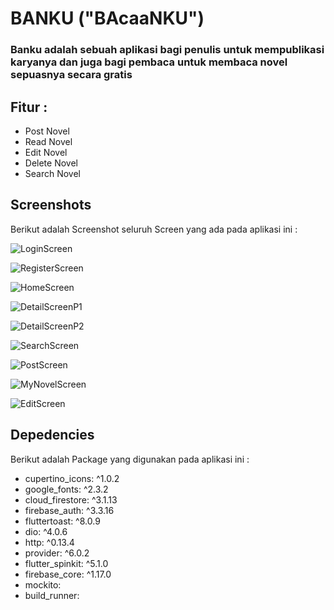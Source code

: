 # BANKU ("BAcaaNKU")

### Banku adalah sebuah aplikasi bagi penulis untuk mempublikasi karyanya dan juga bagi pembaca untuk membaca novel sepuasnya secara gratis

## Fitur :

- Post Novel
- Read Novel
- Edit Novel
- Delete Novel
- Search Novel

## Screenshots

Berikut adalah Screenshot seluruh Screen yang ada pada aplikasi ini :


![LoginScreen](./screenshots/LoginScreen.PNG)

![RegisterScreen](./screenshots/RegisterScreen.PNG)

![HomeScreen](./screenshots/HomeScreen.PNG)

![DetailScreenP1](./screenshots/DetailScreenP1.PNG)

![DetailScreenP2](./screenshots/DetailScreenP2.PNG)

![SearchScreen](./screenshots/SearchScreen.PNG)

![PostScreen](./screenshots/PostScreen.PNG)

![MyNovelScreen](./screenshots/MyNovelScreen.PNG)

![EditScreen](./screenshots/EditScreen.PNG)

## Depedencies

Berikut adalah Package yang digunakan pada aplikasi ini :


- cupertino_icons: ^1.0.2
- google_fonts: ^2.3.2
- cloud_firestore: ^3.1.13
- firebase_auth: ^3.3.16
- fluttertoast: ^8.0.9
- dio: ^4.0.6
- http: ^0.13.4
- provider: ^6.0.2
- flutter_spinkit: ^5.1.0
- firebase_core: ^1.17.0
- mockito:
- build_runner: